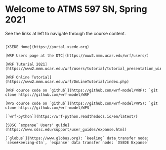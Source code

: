 Welcome to ATMS 597 SN, Spring 2021
===================================

See the links at left to navigate through the course content.

```{admonition} Important links

[XSEDE Home](https://portal.xsede.org)

[WRF Users page at the DTC](https://www2.mmm.ucar.edu/wrf/users/)

[WRF Tutorial 2021](https://www2.mmm.ucar.edu/wrf/users/tutorial/tutorial_presentation_winter_2021.htm)

[WRF Online Tutorial](https://www2.mmm.ucar.edu/wrf/OnLineTutorial/index.php)

[WRF cource code on `github`](https://github.com/wrf-model/WRF): `git clone https://github.com/wrf-model/WRF`

[WPS cource code on `github`](https://github.com/wrf-model/WPS): `git clone https://github.com/wrf-model/WPS`

[`wrf-python`](https://wrf-python.readthedocs.io/en/latest/)

[SDSC `expanse` Users' guide](https://www.sdsc.edu/support/user_guides/expanse.html)

[`globus`](https://www.globus.org): `keeling` data transfer node: `sese#keeling-dtn`, `expanse` data transfer node: `XSEDE Expanse`
```